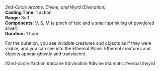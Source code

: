 *2nd-Circle Arcane, Divine, and Wyrd (Divination)*  
**Casting Time:** 1 action  
**Range:** Self  
**Components:** V, S, M (a pinch of talc and a small sprinkling of powdered silver)  
**Duration:** 1 hour

For the duration, you see invisible creatures and objects as if they were visible, and you can see into the Ethereal Plane. Ethereal creatures and objects appear ghostly and translucent.

#2nd-circle #action #arcane #divination #divine #somatic #verbal #wyrd
